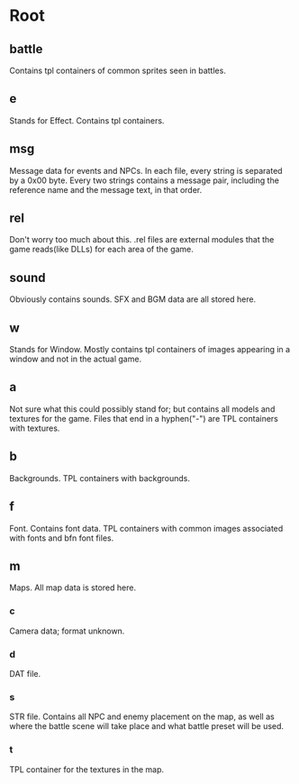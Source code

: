 # Root #

## battle ##

Contains tpl containers of common sprites seen in battles.

## e ##

Stands for Effect. Contains tpl containers.

## msg ##

Message data for events and NPCs. In each file, every string is separated by a 0x00 byte. Every two strings contains a message pair, including the reference name and the message text, in that order.

## rel ##

Don't worry too much about this. .rel files are external modules that the game reads(like DLLs) for each area of the game.

## sound ##

Obviously contains sounds. SFX and BGM data are all stored here.

## w ##

Stands for Window. Mostly contains tpl containers of images appearing in a window and not in the actual game.

## a ##

Not sure what this could possibly stand for; but contains all models and textures for the game. Files that end in a hyphen("-") are TPL containers with textures.

## b ##

Backgrounds. TPL containers with backgrounds.

## f ##
Font. Contains font data. TPL containers with common images associated with fonts and bfn font files.

## m ##

Maps. All map data is stored here.

### c ###

Camera data; format unknown.

### d ###

DAT file.

### s ###

STR file. Contains all NPC and enemy placement on the map, as well as where the battle scene will take place and what battle preset will be used.

### t ###

TPL container for the textures in the map.